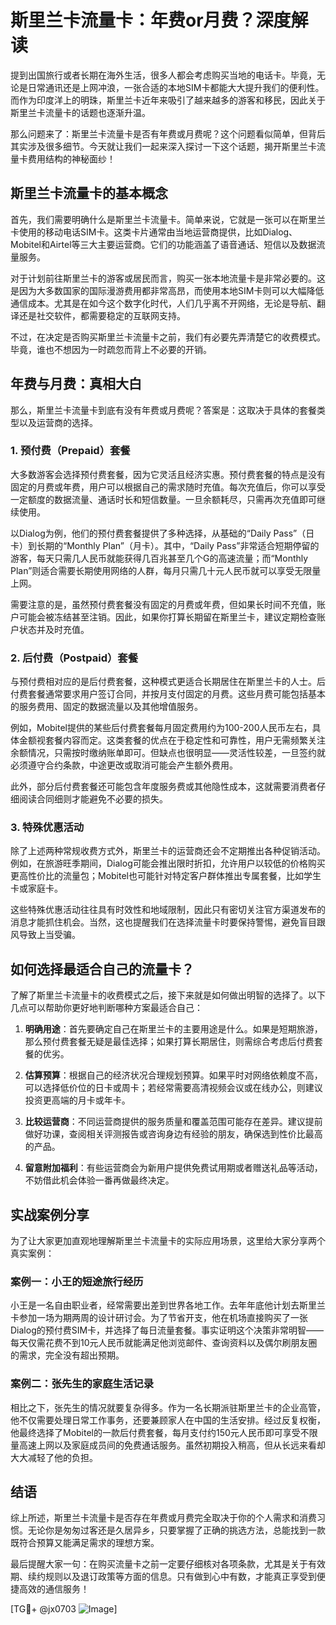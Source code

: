 # 斯里兰卡流量卡：年费or月费？深度解读

提到出国旅行或者长期在海外生活，很多人都会考虑购买当地的电话卡。毕竟，无论是日常通讯还是上网冲浪，一张合适的本地SIM卡都能大大提升我们的便利性。而作为印度洋上的明珠，斯里兰卡近年来吸引了越来越多的游客和移民，因此关于斯里兰卡流量卡的话题也逐渐升温。

那么问题来了：斯里兰卡流量卡是否有年费或月费呢？这个问题看似简单，但背后其实涉及很多细节。今天就让我们一起来深入探讨一下这个话题，揭开斯里兰卡流量卡费用结构的神秘面纱！

## 斯里兰卡流量卡的基本概念

首先，我们需要明确什么是斯里兰卡流量卡。简单来说，它就是一张可以在斯里兰卡使用的移动电话SIM卡。这类卡片通常由当地运营商提供，比如Dialog、Mobitel和Airtel等三大主要运营商。它们的功能涵盖了语音通话、短信以及数据流量服务。

对于计划前往斯里兰卡的游客或居民而言，购买一张本地流量卡是非常必要的。这是因为大多数国家的国际漫游费用都非常高昂，而使用本地SIM卡则可以大幅降低通信成本。尤其是在如今这个数字化时代，人们几乎离不开网络，无论是导航、翻译还是社交软件，都需要稳定的互联网支持。

不过，在决定是否购买斯里兰卡流量卡之前，我们有必要先弄清楚它的收费模式。毕竟，谁也不想因为一时疏忽而背上不必要的开销。

## 年费与月费：真相大白

那么，斯里兰卡流量卡到底有没有年费或月费呢？答案是：这取决于具体的套餐类型以及运营商的选择。

### 1. 预付费（Prepaid）套餐

大多数游客会选择预付费套餐，因为它灵活且经济实惠。预付费套餐的特点是没有固定的月费或年费，用户可以根据自己的需求随时充值。每次充值后，你可以享受一定额度的数据流量、通话时长和短信数量。一旦余额耗尽，只需再次充值即可继续使用。

以Dialog为例，他们的预付费套餐提供了多种选择，从基础的“Daily Pass”（日卡）到长期的“Monthly Plan”（月卡）。其中，“Daily Pass”非常适合短期停留的游客，每天只需几人民币就能获得几百兆甚至几个G的高速流量；而“Monthly Plan”则适合需要长期使用网络的人群，每月只需几十元人民币就可以享受无限量上网。

需要注意的是，虽然预付费套餐没有固定的月费或年费，但如果长时间不充值，账户可能会被冻结甚至注销。因此，如果你打算长期留在斯里兰卡，建议定期检查账户状态并及时充值。

### 2. 后付费（Postpaid）套餐

与预付费相对应的是后付费套餐，这种模式更适合长期居住在斯里兰卡的人士。后付费套餐通常要求用户签订合同，并按月支付固定的月费。这些月费可能包括基本的服务费用、固定的数据流量以及其他增值服务。

例如，Mobitel提供的某些后付费套餐每月固定费用约为100-200人民币左右，具体金额视套餐内容而定。这类套餐的优点在于稳定性和可靠性，用户无需频繁关注余额情况，只需按时缴纳账单即可。但缺点也很明显——灵活性较差，一旦签约就必须遵守合约条款，中途更改或取消可能会产生额外费用。

此外，部分后付费套餐还可能包含年度服务费或其他隐性成本，这就需要消费者仔细阅读合同细则才能避免不必要的损失。

### 3. 特殊优惠活动

除了上述两种常规收费方式外，斯里兰卡的运营商还会不定期推出各种促销活动。例如，在旅游旺季期间，Dialog可能会推出限时折扣，允许用户以较低的价格购买更高性价比的流量包；Mobitel也可能针对特定客户群体推出专属套餐，比如学生卡或家庭卡。

这些特殊优惠活动往往具有时效性和地域限制，因此只有密切关注官方渠道发布的消息才能抓住机会。当然，这也提醒我们在选择流量卡时要保持警惕，避免盲目跟风导致上当受骗。

## 如何选择最适合自己的流量卡？

了解了斯里兰卡流量卡的收费模式之后，接下来就是如何做出明智的选择了。以下几点可以帮助你更好地判断哪种方案最适合自己：

1. **明确用途**：首先要确定自己在斯里兰卡的主要用途是什么。如果是短期旅游，那么预付费套餐无疑是最佳选择；如果打算长期居住，则需综合考虑后付费套餐的优劣。
   
2. **估算预算**：根据自己的经济状况合理规划预算。如果平时对网络依赖度不高，可以选择低价位的日卡或周卡；若经常需要高清视频会议或在线办公，则建议投资更高端的月卡或年卡。

3. **比较运营商**：不同运营商提供的服务质量和覆盖范围可能存在差异。建议提前做好功课，查阅相关评测报告或咨询身边有经验的朋友，确保选到性价比最高的产品。

4. **留意附加福利**：有些运营商会为新用户提供免费试用期或者赠送礼品等活动，不妨借此机会体验一番再做最终决定。

## 实战案例分享

为了让大家更加直观地理解斯里兰卡流量卡的实际应用场景，这里给大家分享两个真实案例：

### 案例一：小王的短途旅行经历

小王是一名自由职业者，经常需要出差到世界各地工作。去年年底他计划去斯里兰卡参加一场为期两周的设计研讨会。为了节省开支，他在机场直接购买了一张Dialog的预付费SIM卡，并选择了每日流量套餐。事实证明这个决策非常明智——每天仅需花费不到10元人民币就能满足他浏览邮件、查询资料以及偶尔刷朋友圈的需求，完全没有超出预期。

### 案例二：张先生的家庭生活记录

相比之下，张先生的情况就要复杂得多。作为一名长期派驻斯里兰卡的企业高管，他不仅需要处理日常工作事务，还要兼顾家人在中国的生活安排。经过反复权衡，他最终选择了Mobitel的一款后付费套餐，每月支付约150元人民币即可享受不限量高速上网以及家庭成员间的免费通话服务。虽然初期投入稍高，但从长远来看却大大减轻了他的负担。

## 结语

综上所述，斯里兰卡流量卡是否存在年费或月费完全取决于你的个人需求和消费习惯。无论你是匆匆过客还是久居异乡，只要掌握了正确的挑选方法，总能找到一款既符合预算又能满足需求的理想方案。

最后提醒大家一句：在购买流量卡之前一定要仔细核对各项条款，尤其是关于有效期、续约规则以及退订政策等方面的信息。只有做到心中有数，才能真正享受到便捷高效的通信服务！

[TG💪+ @jx0703 ![Image](https://github.com/user-attachments/assets/dbca1d08-cadb-493c-b0ec-ad6f7a83f270)]